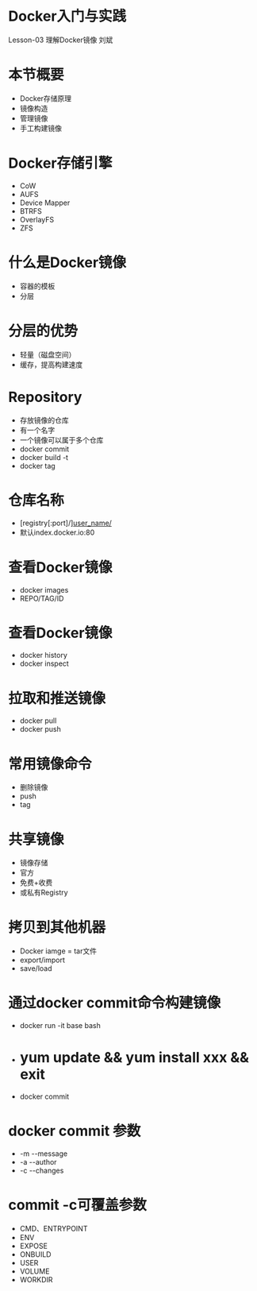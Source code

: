 # Docker入门与实践

Lesson-03 理解Docker镜像
刘斌

# 本节概要

- Docker存储原理
- 镜像构造
- 管理镜像
- 手工构建镜像

# Docker存储引擎

- CoW
- AUFS
- Device Mapper
- BTRFS
- OverlayFS
- ZFS

# 什么是Docker镜像

- 容器的模板
- 分层

# 分层的优势

- 轻量（磁盘空间）
- 缓存，提高构建速度

# Repository

- 存放镜像的仓库
- 有一个名字
- 一个镜像可以属于多个仓库
- docker commit
- docker build -t
- docker tag

# 仓库名称

- [registry[:port]/][user_name/](repository_name:version_tag)
- 默认index.docker.io:80

# 查看Docker镜像

- docker images
- REPO/TAG/ID

# 查看Docker镜像

- docker history
- docker inspect

# 拉取和推送镜像

- docker pull
- docker push

# 常用镜像命令

- 删除镜像
- push
- tag

# 共享镜像

- 镜像存储
- 官方
- 免费+收费
- 或私有Registry

# 拷贝到其他机器

- Docker iamge = tar文件
- export/import
- save/load

# 通过docker commit命令构建镜像

- docker run -it base bash
- # yum update && yum install xxx && exit
- docker commit 

# docker commit 参数

- -m --message
- -a --author
- -c --changes

# commit -c可覆盖参数

- CMD、ENTRYPOINT
- ENV
- EXPOSE
- ONBUILD
- USER
- VOLUME
- WORKDIR

